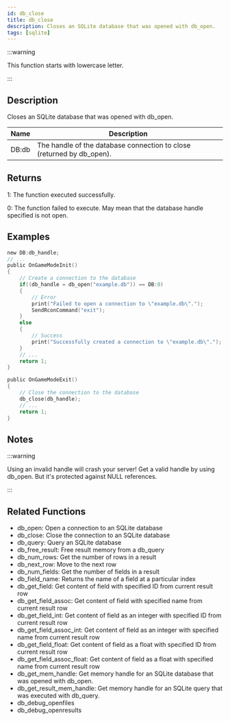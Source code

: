 ```yaml
---
id: db_close
title: db_close
description: Closes an SQLite database that was opened with db_open.
tags: [sqlite]
---
```


:::warning

This function starts with lowercase letter.

:::

## Description

Closes an SQLite database that was opened with db_open.

| Name  | Description                                                           |
| ----- | --------------------------------------------------------------------- |
| DB:db | The handle of the database connection to close (returned by db_open). |

## Returns

1: The function executed successfully.

0: The function failed to execute. May mean that the database handle specified is not open.

## Examples

```c
new DB:db_handle;
// ...
public OnGameModeInit()
{
	// Create a connection to the database
	if((db_handle = db_open("example.db")) == DB:0)
	{
		// Error
		print("Failed to open a connection to \"example.db\".");
		SendRconCommand("exit");
	}
	else
	{
		// Success
		print("Successfully created a connection to \"example.db\".");
	}
	// ...
	return 1;
}

public OnGameModeExit()
{
	// Close the connection to the database
	db_close(db_handle);
	// ...
	return 1;
}
```

## Notes

:::warning

Using an invalid handle will crash your server! Get a valid handle by using db_open. But it's protected against NULL
references.

:::

## Related Functions

- db_open: Open a connection to an SQLite database
- db_close: Close the connection to an SQLite database
- db_query: Query an SQLite database
- db_free_result: Free result memory from a db_query
- db_num_rows: Get the number of rows in a result
- db_next_row: Move to the next row
- db_num_fields: Get the number of fields in a result
- db_field_name: Returns the name of a field at a particular index
- db_get_field: Get content of field with specified ID from current result row
- db_get_field_assoc: Get content of field with specified name from current result row
- db_get_field_int: Get content of field as an integer with specified ID from current result row
- db_get_field_assoc_int: Get content of field as an integer with specified name from current result row
- db_get_field_float: Get content of field as a float with specified ID from current result row
- db_get_field_assoc_float: Get content of field as a float with specified name from current result row
- db_get_mem_handle: Get memory handle for an SQLite database that was opened with db_open.
- db_get_result_mem_handle: Get memory handle for an SQLite query that was executed with db_query.
- db_debug_openfiles
- db_debug_openresults
